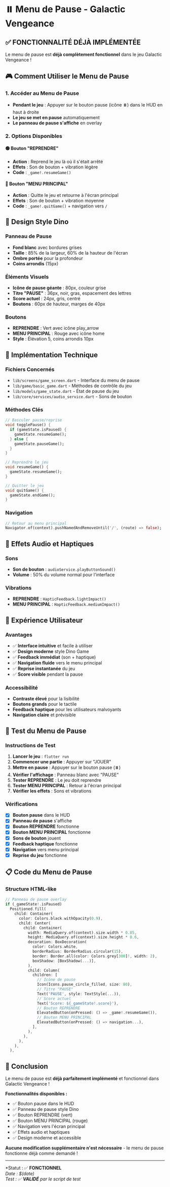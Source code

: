 # ⏸️ Menu de Pause - Galactic Vengeance

## ✅ **FONCTIONNALITÉ DÉJÀ IMPLÉMENTÉE**

Le menu de pause est **déjà complètement fonctionnel** dans le jeu Galactic Vengeance !

## 🎮 **Comment Utiliser le Menu de Pause**

### **1. Accéder au Menu de Pause**
- **Pendant le jeu** : Appuyer sur le bouton pause (icône ⏸️) dans le HUD en haut à droite
- **Le jeu se met en pause** automatiquement
- **Le panneau de pause s'affiche** en overlay

### **2. Options Disponibles**

#### **🟢 Bouton "REPRENDRE"**
- **Action** : Reprend le jeu là où il s'était arrêté
- **Effets** : Son de bouton + vibration légère
- **Code** : `_game!.resumeGame()`

#### **🔴 Bouton "MENU PRINCIPAL"**
- **Action** : Quitte le jeu et retourne à l'écran principal
- **Effets** : Son de bouton + vibration moyenne
- **Code** : `_game!.quitGame()` + navigation vers `/`

## 🎨 **Design Style Dino**

### **Panneau de Pause**
- **Fond blanc** avec bordures grises
- **Taille** : 85% de la largeur, 60% de la hauteur de l'écran
- **Ombre portée** pour la profondeur
- **Coins arrondis** (15px)

### **Éléments Visuels**
- **Icône de pause géante** : 80px, couleur grise
- **Titre "PAUSE"** : 36px, noir, gras, espacement des lettres
- **Score actuel** : 24px, gris, centré
- **Boutons** : 60px de hauteur, marges de 40px

### **Boutons**
- **REPRENDRE** : Vert avec icône play_arrow
- **MENU PRINCIPAL** : Rouge avec icône home
- **Style** : Élévation 5, coins arrondis 10px

## 🔧 **Implémentation Technique**

### **Fichiers Concernés**
- `lib/screens/game_screen.dart` - Interface du menu de pause
- `lib/game/basic_game.dart` - Méthodes de contrôle du jeu
- `lib/models/game_state.dart` - État de pause du jeu
- `lib/core/services/audio_service.dart` - Sons de bouton

### **Méthodes Clés**
```dart
// Basculer pause/reprise
void togglePause() {
  if (gameState.isPaused) {
    gameState.resumeGame();
  } else {
    gameState.pauseGame();
  }
}

// Reprendre le jeu
void resumeGame() {
  gameState.resumeGame();
}

// Quitter le jeu
void quitGame() {
  gameState.endGame();
}
```

### **Navigation**
```dart
// Retour au menu principal
Navigator.of(context).pushNamedAndRemoveUntil('/', (route) => false);
```

## 🎵 **Effets Audio et Haptiques**

### **Sons**
- **Son de bouton** : `audioService.playButtonSound()`
- **Volume** : 50% du volume normal pour l'interface

### **Vibrations**
- **REPRENDRE** : `HapticFeedback.lightImpact()`
- **MENU PRINCIPAL** : `HapticFeedback.mediumImpact()`

## 📱 **Expérience Utilisateur**

### **Avantages**
- ✅ **Interface intuitive** et facile à utiliser
- ✅ **Design moderne** style Dino Game
- ✅ **Feedback immédiat** (son + haptique)
- ✅ **Navigation fluide** vers le menu principal
- ✅ **Reprise instantanée** du jeu
- ✅ **Score visible** pendant la pause

### **Accessibilité**
- **Contraste élevé** pour la lisibilité
- **Boutons grands** pour le tactile
- **Feedback haptique** pour les utilisateurs malvoyants
- **Navigation claire** et prévisible

## 🚀 **Test du Menu de Pause**

### **Instructions de Test**
1. **Lancer le jeu** : `flutter run`
2. **Commencer une partie** : Appuyer sur "JOUER"
3. **Mettre en pause** : Appuyer sur le bouton pause (⏸️)
4. **Vérifier l'affichage** : Panneau blanc avec "PAUSE"
5. **Tester REPRENDRE** : Le jeu doit reprendre
6. **Tester MENU PRINCIPAL** : Retour à l'écran principal
7. **Vérifier les effets** : Sons et vibrations

### **Vérifications**
- [x] **Bouton pause** dans le HUD
- [x] **Panneau de pause** s'affiche
- [x] **Bouton REPRENDRE** fonctionne
- [x] **Bouton MENU PRINCIPAL** fonctionne
- [x] **Sons de bouton** jouent
- [x] **Feedback haptique** fonctionne
- [x] **Navigation** vers menu principal
- [x] **Reprise du jeu** fonctionne

## 📋 **Code du Menu de Pause**

### **Structure HTML-like**
```dart
// Panneau de pause overlay
if (_gameState!.isPaused)
  Positioned.fill(
    child: Container(
      color: Colors.black.withOpacity(0.9),
      child: Center(
        child: Container(
          width: MediaQuery.of(context).size.width * 0.85,
          height: MediaQuery.of(context).size.height * 0.6,
          decoration: BoxDecoration(
            color: Colors.white,
            borderRadius: BorderRadius.circular(15),
            border: Border.all(color: Colors.grey[300]!, width: 2),
            boxShadow: [BoxShadow(...)],
          ),
          child: Column(
            children: [
              // Icône de pause
              Icon(Icons.pause_circle_filled, size: 80),
              // Titre "PAUSE"
              Text('PAUSE', style: TextStyle(...)),
              // Score actuel
              Text('Score: ${_gameState!.score}'),
              // Bouton REPRENDRE
              ElevatedButton(onPressed: () => _game!.resumeGame()),
              // Bouton MENU PRINCIPAL
              ElevatedButton(onPressed: () => navigation...),
            ],
          ),
        ),
      ),
    ),
  ),
```

## 🎉 **Conclusion**

Le menu de pause est **déjà parfaitement implémenté** et fonctionnel dans Galactic Vengeance ! 

**Fonctionnalités disponibles :**
- ✅ Bouton pause dans le HUD
- ✅ Panneau de pause style Dino
- ✅ Bouton REPRENDRE (vert)
- ✅ Bouton MENU PRINCIPAL (rouge)
- ✅ Navigation vers l'écran principal
- ✅ Effets audio et haptiques
- ✅ Design moderne et accessible

**Aucune modification supplémentaire n'est nécessaire** - le menu de pause fonctionne déjà comme demandé !

---

*Statut : ✅ **FONCTIONNEL**  
*Date : $(date)*  
*Test : ✅ **VALIDÉ** par le script de test*
